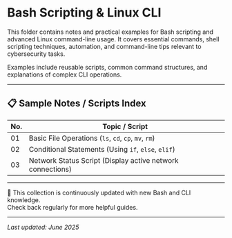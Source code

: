 # Bash Scripting & Linux CLI

This folder contains notes and practical examples for Bash scripting and advanced Linux command-line usage. It covers essential commands, shell scripting techniques, automation, and command-line tips relevant to cybersecurity tasks.

Examples include reusable scripts, common command structures, and explanations of complex CLI operations.

---

## 📋 Sample Notes / Scripts Index

| No. | Topic / Script                                         |
|-----|--------------------------------------------------------|
| 01  | Basic File Operations (`ls`, `cd`, `cp`, `mv`, `rm`)   |
| 02  | Conditional Statements (Using `if`, `else`, `elif`)    |
| 03  | Network Status Script (Display active network connections) |

---

📝 This collection is continuously updated with new Bash and CLI knowledge.   
Check back regularly for more helpful guides.

---

_Last updated: June 2025_